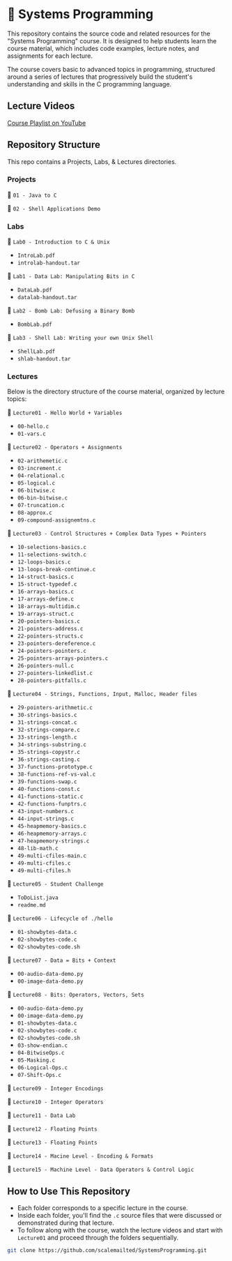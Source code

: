 # 🐚 Systems Programming

This repository contains the source code and related resources for the "Systems Programming" course. It is designed to help students learn the course material, which includes code examples, lecture notes, and assignments for each lecture. 

The course covers basic to advanced topics in programming, structured around a series of lectures that progressively build the student's understanding and skills in the C programming language.

## Lecture Videos
[Course Playlist on YouTube](https://www.youtube.com/playlist?list=PL30Wd5ZPaqMNyuOPA0UNR5Vxt7_8Z7KPG)



## Repository Structure
This repo contains a Projects, Labs, & Lectures directories.

### Projects
📁 `01 - Java to C`

📁 `02 - Shell Applications Demo `

### Labs
📁 `Lab0 - Introduction to C & Unix`
  - `IntroLab.pdf`
  - `introlab-handout.tar`

📁 `Lab1 - Data Lab: Manipulating Bits in C `
  - `DataLab.pdf`
  - `datalab-handout.tar`

📁 `Lab2 - Bomb Lab: Defusing a Binary Bomb `
  - `BombLab.pdf`

📁 `Lab3 - Shell Lab: Writing your own Unix Shell `
  - `ShellLab.pdf`
  - `shlab-handout.tar`

### Lectures
Below is the directory structure of the course material, organized by lecture topics:

📁 `Lecture01 - Hello World + Variables`
  - `00-hello.c`
  - `01-vars.c`

📁 `Lecture02 - Operators + Assignments`
  - `02-arithemetic.c`
  - `03-increment.c`
  - `04-relational.c`
  - `05-logical.c`
  - `06-bitwise.c`
  - `06-bin-bitwise.c`
  - `07-truncation.c`
  - `08-approx.c`
  - `09-compound-assignemtns.c`

📁 `Lecture03 - Control Structures + Complex Data Types + Pointers`
  - `10-selections-basics.c`
  - `11-selections-switch.c`
  - `12-loops-basics.c`
  - `13-loops-break-continue.c`
  - `14-struct-basics.c`
  - `15-struct-typedef.c`
  - `16-arrays-basics.c`
  - `17-arrays-define.c`
  - `18-arrays-multidim.c`
  - `19-arrays-struct.c`
  - `20-pointers-basics.c`
  - `21-pointers-address.c`
  - `22-pointers-structs.c`
  - `23-pointers-dereference.c`
  - `24-pointers-pointers.c`
  - `25-pointers-arrays-pointers.c`
  - `26-pointers-null.c`
  - `27-pointers-linkedlist.c`
  - `28-pointers-pitfalls.c`

📁 `Lecture04 - Strings, Functions, Input, Malloc, Header files`
  - `29-pointers-arithmetic.c`
  - `30-strings-basics.c`
  - `31-strings-concat.c`
  - `32-strings-compare.c`
  - `33-strings-length.c`
  - `34-strings-substring.c`
  - `35-strings-copystr.c`
  - `36-strings-casting.c`
  - `37-functions-prototype.c`
  - `38-functions-ref-vs-val.c`
  - `39-functions-swap.c`
  - `40-functions-const.c`
  - `41-functions-static.c`
  - `42-functions-funptrs.c`
  - `43-input-numbers.c`
  - `44-input-strings.c`
  - `45-heapmemory-basics.c`
  - `46-heapmemory-arrays.c`
  - `47-heapmemory-strings.c`
  - `48-lib-math.c`
  - `49-multi-cfiles-main.c`
  - `49-multi-cfiles.c`
  - `49-multi-cfiles.h`

📁 `Lecture05 - Student Challenge`
  - `ToDoList.java`
  - `readme.md`

📁 `Lecture06 - Lifecycle of ./hello`
  - `01-showbytes-data.c`
  - `02-showbytes-code.c`
  - `02-showbytes-code.sh`

📁 `Lecture07 - Data = Bits + Context`
  - `00-audio-data-demo.py`
  - `00-image-data-demo.py`

📁 `Lecture08 - Bits: Operators, Vectors, Sets`
  - `00-audio-data-demo.py`
  - `00-image-data-demo.py`
  - `01-showbytes-data.c`
  - `02-showbytes-code.c`
  - `02-showbytes-code.sh`
  - `03-show-endian.c`
  - `04-BitwiseOps.c`
  - `05-Masking.c`
  - `06-Logical-Ops.c`
  - `07-Shift-Ops.c`

📁 `Lecture09 - Integer Encodings`

📁 `Lecture10 - Integer Operators`

📁 `Lecture11 - Data Lab`

📁 `Lecture12 - Floating Points`

📁 `Lecture13 - Floating Points`

📁 `Lecture14 - Macine Level - Encoding & Formats`

📁 `Lecture15 - Machine Level - Data Operators & Control Logic`






## How to Use This Repository

- Each folder corresponds to a specific lecture in the course.
- Inside each folder, you'll find the `.c` source files that were discussed or demonstrated during that lecture.
- To follow along with the course, watch the lecture videos and start with `Lecture01` and proceed through the folders sequentially.



```bash
git clone https://github.com/scalemailted/SystemsProgramming.git
```